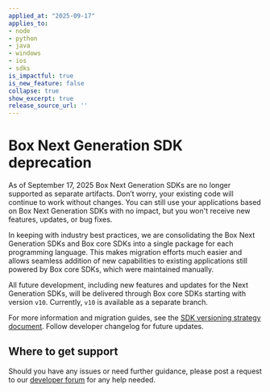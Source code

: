 ```yaml
---
applied_at: "2025-09-17"
applies_to: 
- node
- python
- java
- windows
- ios
- sdks
is_impactful: true
is_new_feature: false
collapse: true
show_excerpt: true
release_source_url: ''
---
```


# Box Next Generation SDK deprecation

As of September 17, 2025 Box Next Generation SDKs are no longer supported as separate artifacts. Don’t worry, your existing code will continue to work without changes. You can still use your applications based on Box Next Generation SDKs with no impact, but you won't receive new features, updates, or bug fixes.

<!-- more -->

In keeping with industry best practices, we are consolidating the Box Next Generation SDKs and Box core SDKs into a single package for each programming language. This makes migration efforts much easier and allows seamless addition of new capabilities to existing applications still powered by Box core SDKs, which were maintained manually.

All future development, including new features and updates for the Next Generation SDKs, will be delivered through Box core SDKs starting with version `v10`. Currently, `v10` is available as a separate branch.

For more information and migration guides, see the [SDK versioning strategy document][versioning]. Follow developer changelog for future updates.

## Where to get support

Should you have any issues or need further guidance, please post a request to our [developer forum][2] for any help needed. 

[versioning]: https://developer.box.com/guides/tooling/sdks/sdk-versioning
[2]: https://community.box.com/
